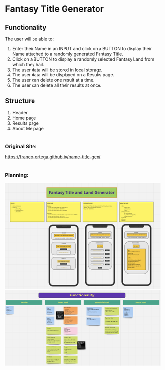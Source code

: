 # Fantasy Title Generator

## Functionality
The user will be able to:
1. Enter their Name in an INPUT and click on a BUTTON to display their Name attached to a randomly generated Fantasy Title.
1. Click on a BUTTON to display a randomly selected Fantasy Land from which they hail.
1. The user data will be stored in local storage.
1. The user data will be displayed on a Results page.
1. The user can delete one result at a time.
1. The user can delete all their results at once.

## Structure
1. Header
1. Home page
1. Results page
1. About Me page

#

### Original Site:

https://franco-ortega.github.io/name-title-gen/

#

### Planning:

![Image of planPart1](./planPart1.png)
![Image of planPart2](./planPart2.png)